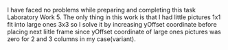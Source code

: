 I have faced no problems while preparing and completing this task Laboratory Work 5. The only thing in this work is that I had little pictures 1x1 fit into large ones 3x3 so I solve it by increasing yOffset coordinate before placing next liitle frame since yOffset coordinate of large ones pictures was zero for 2 and 3 columns in my case(variant). 
